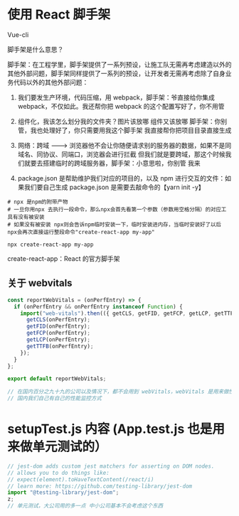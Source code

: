 # 使用 React 脚手架

Vue-cli

脚手架是什么意思？

脚手架：在工程学里，脚手架提供了一系列预设，让施工队无需再考虑建造以外的其他外部问题，脚手架同样提供了一系列的预设，让开发者无需再考虑除了自身业务代码以外的其他外部问题：

1. 我们要发生产环境，代码压缩，用 webpack，脚手架：爷直接给你集成 webpack，不仅如此。我还帮你把 webpack 的这个配置写好了，你不用管

2. 组件化，我该怎么划分我的文件夹？图片该放哪 组件又该放哪 脚手架：你别管，我也处理好了，你只需要用我这个脚手架 我直接帮你把项目目录直接生成

3. 网络：跨域 ---> 浏览器他不会让你随便请求别的服务器的数据，如果不是同域名、同协议、同端口，浏览器会进行拦截 但我们就是要跨域，那这个时候我们就要去搭建临时的跨域服务器，脚手架：小意思啦，你别管 我来

4. package.json 是帮助维护我们对应的项目的，以及 npm 进行交互的文件：如果我们要自己生成 package.json 是需要去敲命令的【yarn init -y】

```shell
# npx 是npm的附带产物
# 一旦你用npx 去执行一段命令，那么npx会首先看第一个参数（参数用空格分隔）的对应工具有没有被安装
# 如果没有被安装 npx则会告诉npm临时安装一下，临时安装进内存，当临时安装好了以后 npx会再次直接运行整段命令"create-react-app my-app"

npx create-react-app my-app
```

create-react-app：React 的官方脚手架

## 关于 webvitals

```js
const reportWebVitals = (onPerfEntry) => {
  if (onPerfEntry && onPerfEntry instanceof Function) {
    import("web-vitals").then(({ getCLS, getFID, getFCP, getLCP, getTTFB }) => {
      getCLS(onPerfEntry);
      getFID(onPerfEntry);
      getFCP(onPerfEntry);
      getLCP(onPerfEntry);
      getTTFB(onPerfEntry);
    });
  }
};

export default reportWebVitals;

// 在国内百分之九十九的公司以及情况下，都不会用到 webVitals，webVitals 是用来做性能指标的，lcp fcp 之类的
// 国内我们自己有自己的性能监控方式
```

# setupTest.js 内容 (App.test.js 也是用来做单元测试的）

```js
// jest-dom adds custom jest matchers for asserting on DOM nodes.
// allows you to do things like:
// expect(element).toHaveTextContent(/react/i)
// learn more: https://github.com/testing-library/jest-dom
import "@testing-library/jest-dom";
z;
// 单元测试，大公司用的多一点 中小公司基本不会考虑这个东西
```
